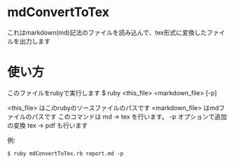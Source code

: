 # mdConvertToTex

これはmarkdown(md)記法のファイルを読み込んで、tex形式に変換したファイルを出力します

# 使い方

このファイルをrubyで実行します
$ ruby <this_file> <markdown_file> [-p]

<this_file> はこのrubyのソースファイルのパスです
<markdown_file> はmdファイルのパスです
このコマンドは md -> tex を行います。
-p オプションで追加の変換 tex -> pdf も行います

例:

	$ ruby mdConvertToTex.rb report.md -p


